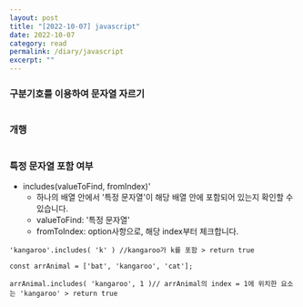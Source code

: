 ```yaml
---
layout: post
title: "[2022-10-07] javascript" 
date: 2022-10-07 
category: read 
permalink: /diary/javascript
excerpt: ""
---
```


### 구분기호를 이용하여 문자열 자르기 
```

```

### 개행
```

```

### 특정 문자열 포함 여부 
- includes(valueToFind, fromIndex)'
    - 하나의 배열 안에서 '특정 문자열'이 해당 배열 안에 포함되어 있는지 확인할 수 있습니다. 
    - valueToFind: '특정 문자열' 
    - fromToIndex:  option사항으로, 해당 index부터 체크합니다. 

```
'kangaroo'.includes( 'k' ) //kangaroo가 k를 포함 > return true

const arrAnimal = ['bat', 'kangaroo', 'cat'];

arrAnimal.includes( 'kangaroo', 1 )// arrAnimal의 index = 1에 위치한 요소는 'kangaroo' > return true

```


